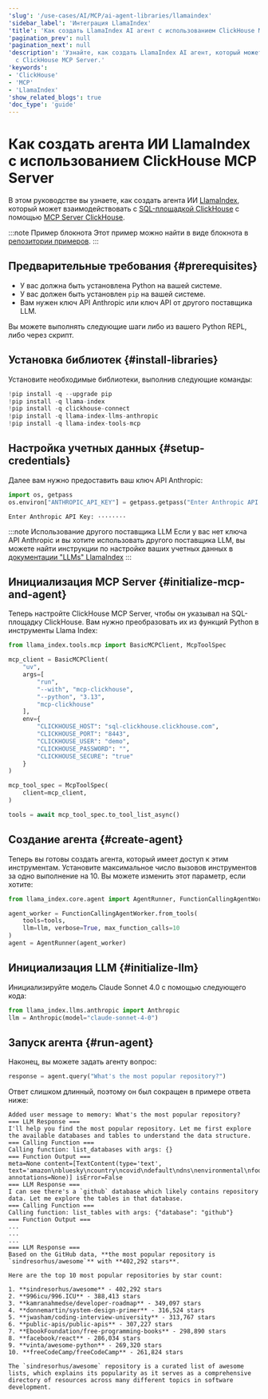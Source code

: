 ```yaml
---
'slug': '/use-cases/AI/MCP/ai-agent-libraries/llamaindex'
'sidebar_label': 'Интеграция LlamaIndex'
'title': 'Как создать LlamaIndex AI агент с использованием ClickHouse MCP Server.'
'pagination_prev': null
'pagination_next': null
'description': 'Узнайте, как создать LlamaIndex AI агент, который может взаимодействовать
  с ClickHouse MCP Server.'
'keywords':
- 'ClickHouse'
- 'MCP'
- 'LlamaIndex'
'show_related_blogs': true
'doc_type': 'guide'
---
```



# Как создать агента ИИ LlamaIndex с использованием ClickHouse MCP Server

В этом руководстве вы узнаете, как создать агента ИИ [LlamaIndex](https://docs.llamaindex.ai), который может взаимодействовать с [SQL-площадкой ClickHouse](https://sql.clickhouse.com/) с помощью [MCP Server ClickHouse](https://github.com/ClickHouse/mcp-clickhouse).

:::note Пример блокнота
Этот пример можно найти в виде блокнота в [репозитории примеров](https://github.com/ClickHouse/examples/blob/main/ai/mcp/llamaindex/llamaindex.ipynb).
:::

## Предварительные требования {#prerequisites}
- У вас должна быть установлена Python на вашей системе.
- У вас должен быть установлен `pip` на вашей системе.
- Вам нужен ключ API Anthropic или ключ API от другого поставщика LLM.

Вы можете выполнять следующие шаги либо из вашего Python REPL, либо через скрипт.

<VerticalStepper headerLevel="h2">

## Установка библиотек {#install-libraries}

Установите необходимые библиотеки, выполнив следующие команды:

```python
!pip install -q --upgrade pip
!pip install -q llama-index
!pip install -q clickhouse-connect
!pip install -q llama-index-llms-anthropic
!pip install -q llama-index-tools-mcp
```

## Настройка учетных данных {#setup-credentials}

Далее вам нужно предоставить ваш ключ API Anthropic:

```python
import os, getpass
os.environ["ANTHROPIC_API_KEY"] = getpass.getpass("Enter Anthropic API Key:")
```

```response title="Response"
Enter Anthropic API Key: ········
```

:::note Использование другого поставщика LLM
Если у вас нет ключа API Anthropic и вы хотите использовать другого поставщика LLM,
вы можете найти инструкции по настройке ваших учетных данных в [документации "LLMs" LlamaIndex](https://docs.llamaindex.ai/en/stable/examples/)
:::

## Инициализация MCP Server {#initialize-mcp-and-agent}

Теперь настройте ClickHouse MCP Server, чтобы он указывал на SQL-площадку ClickHouse.
Вам нужно преобразовать их из функций Python в инструменты Llama Index:

```python
from llama_index.tools.mcp import BasicMCPClient, McpToolSpec

mcp_client = BasicMCPClient(
    "uv",
    args=[
        "run",
        "--with", "mcp-clickhouse",
        "--python", "3.13",
        "mcp-clickhouse"
    ],
    env={
        "CLICKHOUSE_HOST": "sql-clickhouse.clickhouse.com",
        "CLICKHOUSE_PORT": "8443",
        "CLICKHOUSE_USER": "demo",
        "CLICKHOUSE_PASSWORD": "",
        "CLICKHOUSE_SECURE": "true"
    }
)

mcp_tool_spec = McpToolSpec(
    client=mcp_client,
)

tools = await mcp_tool_spec.to_tool_list_async()
```
## Создание агента {#create-agent}

Теперь вы готовы создать агента, который имеет доступ к этим инструментам. Установите максимальное
число вызовов инструментов за одно выполнение на 10. Вы можете изменить этот параметр, если хотите:

```python
from llama_index.core.agent import AgentRunner, FunctionCallingAgentWorker

agent_worker = FunctionCallingAgentWorker.from_tools(
    tools=tools,
    llm=llm, verbose=True, max_function_calls=10
)
agent = AgentRunner(agent_worker)
```

## Инициализация LLM {#initialize-llm}

Инициализируйте модель Claude Sonnet 4.0 с помощью следующего кода:

```python
from llama_index.llms.anthropic import Anthropic
llm = Anthropic(model="claude-sonnet-4-0")
```

## Запуск агента {#run-agent}

Наконец, вы можете задать агенту вопрос:

```python
response = agent.query("What's the most popular repository?")
```

Ответ слишком длинный, поэтому он был сокращен в примере 
ответа ниже:

```response title="Response"
Added user message to memory: What's the most popular repository?
=== LLM Response ===
I'll help you find the most popular repository. Let me first explore the available databases and tables to understand the data structure.
=== Calling Function ===
Calling function: list_databases with args: {}
=== Function Output ===
meta=None content=[TextContent(type='text', text='amazon\nbluesky\ncountry\ncovid\ndefault\ndns\nenvironmental\nfood\nforex\ngeo\ngit\ngithub\nhackernews\nimdb\nlogs\nmetrica\nmgbench\nmta\nnoaa\nnyc_taxi\nnypd\nontime\nopensky\notel\notel_v2\npypi\nrandom\nreddit\nrubygems\nstackoverflow\nstar_schema\nstock\nsystem\ntw_weather\ntwitter\nuk\nwiki\nwords\nyoutube', annotations=None)] isError=False
=== LLM Response ===
I can see there's a `github` database which likely contains repository data. Let me explore the tables in that database.
=== Calling Function ===
Calling function: list_tables with args: {"database": "github"}
=== Function Output ===
...
...
...
=== LLM Response ===
Based on the GitHub data, **the most popular repository is `sindresorhus/awesome`** with **402,292 stars**.

Here are the top 10 most popular repositories by star count:

1. **sindresorhus/awesome** - 402,292 stars
2. **996icu/996.ICU** - 388,413 stars  
3. **kamranahmedse/developer-roadmap** - 349,097 stars
4. **donnemartin/system-design-primer** - 316,524 stars
5. **jwasham/coding-interview-university** - 313,767 stars
6. **public-apis/public-apis** - 307,227 stars
7. **EbookFoundation/free-programming-books** - 298,890 stars
8. **facebook/react** - 286,034 stars
9. **vinta/awesome-python** - 269,320 stars
10. **freeCodeCamp/freeCodeCamp** - 261,824 stars

The `sindresorhus/awesome` repository is a curated list of awesome lists, which explains its popularity as it serves as a comprehensive directory of resources across many different topics in software development.
```

</VerticalStepper>
